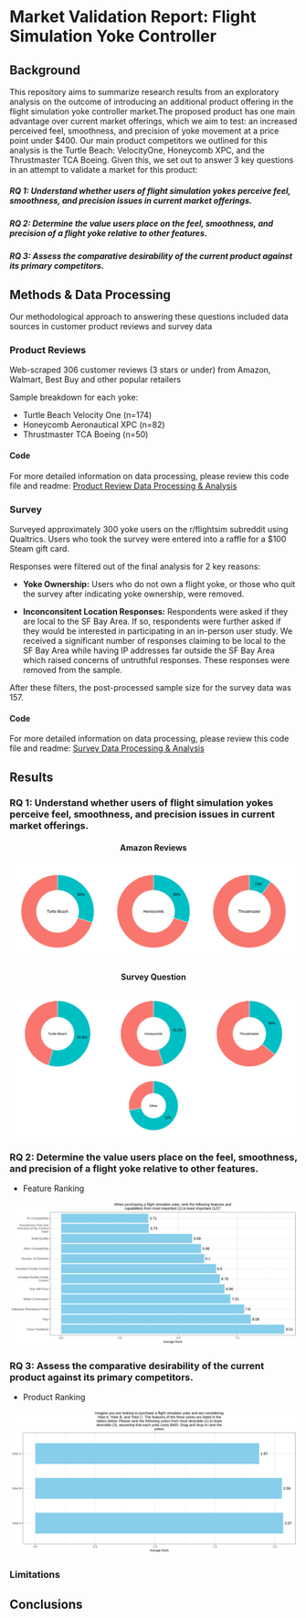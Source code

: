 # Market Validation Report: Flight Simulation Yoke Controller

## Background

This repository aims to summarize research results from an exploratory analysis on the outcome of introducing an additional product offering in the flight simulation yoke controller market.The proposed product has one main advantage over current market offerings, which we aim to test: an increased perceived feel, smoothness, and precision of yoke movement at a price point under $400. Our main product competitors we outlined for this analysis is the Turtle Beach: VelocityOne, Honeycomb XPC, and the Thrustmaster TCA Boeing. Given this, we set out to answer 3 key questions in an attempt to validate a market for this product:

##### *RQ 1: Understand whether users of flight simulation yokes perceive feel, smoothness, and precision issues in current market offerings.​*
##### *RQ 2: Determine the value users place on the feel, smoothness, and precision of a flight yoke relative to other features.​*
##### *RQ 3: Assess the comparative desirability of the current product against its primary competitors.​*

## Methods & Data Processing
Our methodological approach to answering these questions included data sources in customer product reviews and survey data

### Product Reviews 
Web-scraped 306 customer reviews (3 stars or under) from Amazon, Walmart, Best Buy and other popular retailers​

Sample breakdown for each yoke:​
- Turtle Beach Velocity One (n=174) ​
- Honeycomb Aeronautical XPC (n=82)​
- Thrustmaster TCA Boeing (n=50)

#### Code
For more detailed information on data processing, please review this code file and readme:
[Product Review Data Processing & Analysis](https://github.com/sufiyan-syed0921/market-validation-fsy/tree/main/product_reviews)

### Survey
Surveyed approximately 300 yoke users on the r/flightsim subreddit using Qualtrics​. Users who took the survey were entered into a raffle for a $100 Steam gift card​. 

Responses were filtered out of the final analysis for 2 key reasons: 
- **Yoke Ownership:**
Users who do not own a flight yoke, or those who quit the survey after indicating yoke ownership, were removed.

- **Inconconsitent Location Responses:**
Respondents were asked if they are local to the SF Bay Area. If so, respondents were further asked if they would be interested in participating in an in-person user study. We received a significant number of responses claiming to be local to the SF Bay Area while having IP addresses far outside the SF Bay Area which raised concerns of untruthful responses. These responses were removed from the sample.​

After these filters, the post-processed sample size for the survey data was 157. 

#### Code
For more detailed information on data processing, please review this code file and readme:
[Survey Data Processing & Analysis](https://github.com/sufiyan-syed0921/market-validation-fsy/tree/main/survey)


## Results 

### RQ 1: Understand whether users of flight simulation yokes perceive feel, smoothness, and precision issues in current market offerings.​

<div align="center">
  <h4>Amazon Reviews</h4>
</div>

![Donut Chart AR](donut_chart_ar.svg)
  
<div align="center">
  <h4>Survey Question</h4>
</div>

![Donut Chart S](donut_chart_s.svg)

### RQ 2: Determine the value users place on the feel, smoothness, and precision of a flight yoke relative to other features.​

- Feature Ranking

![Bar Chart AFR](bar_chart_afr.svg)

### RQ 3: Assess the comparative desirability of the current product against its primary competitors.​

- Product Ranking

![Bar Chart CMR](bar_chart_cmr.svg)

### Limitations

## Conclusions
